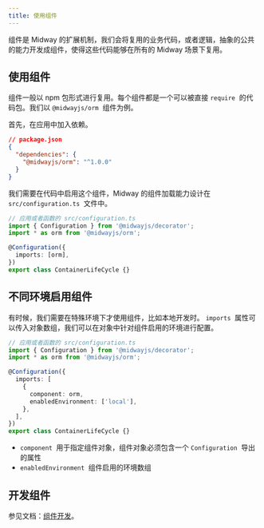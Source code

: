 ```yaml
---
title: 使用组件
---
```


组件是 Midway 的扩展机制，我们会将复用的业务代码，或者逻辑，抽象的公共的能力开发成组件，使得这些代码能够在所有的 Midway 场景下复用。

## 使用组件

组件一般以 npm 包形式进行复用。每个组件都是一个可以被直接 `require`  的代码包。我们以 `@midwayjs/orm`  组件为例。

首先，在应用中加入依赖。

```json
// package.json
{
  "dependencies": {
    "@midwayjs/orm": "^1.0.0"
  }
}
```

我们需要在代码中启用这个组件，Midway 的组件加载能力设计在 `src/configuration.ts`  文件中。

```typescript
// 应用或者函数的 src/configuration.ts
import { Configuration } from '@midwayjs/decorator';
import * as orm from '@midwayjs/orm';

@Configuration({
  imports: [orm],
})
export class ContainerLifeCycle {}
```

## 不同环境启用组件

有时候，我们需要在特殊环境下才使用组件，比如本地开发时。 `imports`  属性可以传入对象数组，我们可以在对象中针对组件启用的环境进行配置。

```typescript
// 应用或者函数的 src/configuration.ts
import { Configuration } from '@midwayjs/decorator';
import * as orm from '@midwayjs/orm';

@Configuration({
  imports: [
    {
      component: orm,
      enabledEnvironment: ['local'],
    },
  ],
})
export class ContainerLifeCycle {}
```

- `component`  用于指定组件对象，组件对象必须包含一个 `Configuration`  导出的属性
- `enabledEnvironment`  组件启用的环境数组

## 开发组件

参见文档：[组件开发](component_development)。

